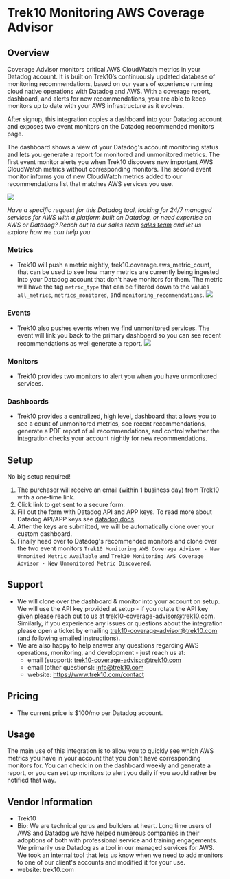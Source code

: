 # Trek10 Monitoring AWS Coverage Advisor

## Overview
Coverage Advisor monitors critical AWS CloudWatch metrics in your Datadog account. It is built on Trek10’s continuously updated database of monitoring recommendations, based on our years of experience running cloud native operations with Datadog and AWS. With a coverage report, dashboard, and alerts for new recommendations, you are able to keep monitors up to date with your AWS infrastructure as it evolves.

After signup, this integration copies a dashboard into your Datadog account and exposes two event monitors on the Datadog recommended monitors page.

The dashboard shows a view of your Datadog's account monitoring status and lets you generate a report for monitored and unmonitored metrics. The first event monitor alerts you when Trek10 discovers new important AWS CloudWatch metrics without corresponding monitors. The second event monitor informs you of new CloudWatch metrics added to our recommendations list that matches AWS services you use.

![](https://raw.githubusercontent.com/DataDog/marketplace/master/trek10_coverage_advisor/images/maindashview.png)


*Have a specific request for this Datadog tool, looking for 24/7 managed services for AWS with a platform built on Datadog, or need expertise on AWS or Datadog? Reach out to our sales team [sales team](trek10.com/contact) and let us explore how we can help you*

### Metrics
* Trek10 will push a metric nightly, trek10.coverage.aws_metric_count, that can be used to see how many metrics are currently being ingested into your Datadog account that don't have monitors for them. The metric will have the tag `metric_type` that can be filtered down to the values `all_metrics`, `metrics_monitored`, and `monitoring_recommendations`. 
![](https://raw.githubusercontent.com/DataDog/marketplace/master/trek10_coverage_advisor/images/metric_image.png)
   
### Events
* Trek10 also pushes events when we find unmonitored services. The event will link you back to the primary dashboard so you can see recent recommendations as well generate a report.
![](https://raw.githubusercontent.com/DataDog/marketplace/master/trek10_coverage_advisor/images/event_image.png)
   
### Monitors
* Trek10 provides two monitors to alert you when you have unmonitored services.
    
### Dashboards
* Trek10 provides a centralized, high level, dashboard that allows you to see a count of unmonitored metrics, see recent recommendations, generate a PDF report of all recommendations, and control whether the integration checks your account nightly for new recommendations.


## Setup
No big setup required!
  1. The purchaser will receive an email (within 1 business day) from Trek10 with a one-time link.
  2. Click link to get sent to a secure form.
  3. Fill out the form with Datadog API and APP keys. To read more about Datadog API/APP keys see [datadog docs](https://docs.datadoghq.com/account_management/api-app-keys/). 
  4. After the keys are submitted, we will be automatically clone over your custom dashboard.
  5. Finally head over to Datadog's recommended monitors and clone over the two event monitors `Trek10 Monitoring AWS Coverage Advisor - New Unmonited Metric Available` and `Trek10 Monitoring AWS Coverage Advisor - New Unmonitored Metric Discovered`.



## Support
* We will clone over the dashboard & monitor into your account on setup. We will use the API key provided at setup - if you rotate the API key given please reach out to us at trek10-coverage-advisor@trek10.com. Similarly, if you experience any issues or questions about the integration please open a ticket by emailing trek10-coverage-advisor@trek10.com (and following emailed instructions).
* We are also happy to help answer any questions regarding AWS operations, monitoring, and development - just reach us at:
    * email (support): trek10-coverage-advisor@trek10.com
    * email (other questions): info@trek10.com
    * website: https://www.trek10.com/contact





## Pricing
* The current price is $100/mo per Datadog account.



## Usage
The main use of this integration is to allow you to quickly see which AWS metrics you have in your account that you don't have corresponding monitors for. You can check in on the dashboard weekly and generate a report, or you can set up monitors to alert you daily if you would rather be notified that way. 

## Vendor Information
* Trek10 
* Bio: We are technical gurus and builders at heart. Long time users of AWS and Datadog we have helped numerous companies in their adoptions of both with professional service and training engagements. We primarily use Datadog as a tool in our managed services for AWS. We took an internal tool that lets us know when we need to add monitors to one of our client's accounts and modified it for your use.
* website: trek10.com
